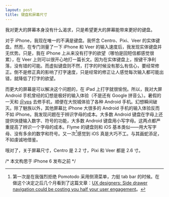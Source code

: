 ```yaml
---
layout: post
title: 键盘和屏幕尺寸
---
```


我对更大的屏幕本身没有什么渴求，只是希望更大的屏幕能带来更好的键盘。

对于 iPhone，我现在唯一的不满是键盘。我怀念 Centro、Pixi、Veer 的实体键盘。然而，在专门测量了一下 iPhone 和 Veer 的输入速度后，我发现实体键盘并无优势。只是，我在 iPhone 上从来没有打字的欲望（哪怕是回短信都感觉很累），在 Veer 上则可以很开心地打一篇长文。因为在实体键盘上，按键干净利落，没有错的可能。而虚拟键盘则不然，打字的时候没有那么有信心，要经常修正。倒不是修正真的影响了打字速度，只是经常的修正让人感觉每次输入都可能出错，就降低了打字的欲望。

而更大的屏幕是可以解决这个问题的，在 iPad 上打字就很愉悦。所以，我对大屏 Android 手机曾经的幻想是极好的输入体验（不是还有 Google 拼音么）。暑假的一天和 [＠vps](http://blog.yanzheng.me/) 去修手机，顺便在大悦城体验了各种 Android 手机。幻想瞬间破灭。除了魅族以外，其他屏幕比 iPhone 大很多的 Android 手机的输入体验反而不如 iPhone。我发现问题在于辨识字母的成本。大多数 Android 键盘在字母上还提供快捷输入数字、符号的功能，大多数 Android 键盘用小写字母。这两点都严重提高了辨识一个字母的成本。Flyme 的键盘则和 iOS 基本类似——用大写字母、没有多余的数字和符号。又一次[^1]感觉到 iOS 真是大巧不工。与其画蛇添足，不如虔诚地借鉴。

哦对了，关于屏幕尺寸，Centro 是 2.2 寸，Pixi 和 Veer 都是 2.6 寸。

/* 本文构思于 iPhone 6 发布之前 */

[^1]: 第一次是在我强烈拒绝 Pomotodo 采用侧滑菜单，力挺 tab bar 的时候。在做这个决定之后几个月看到了这篇文章：[UX designers: Side drawer navigation could be costing you half your user engagement](http://thenextweb.com/dd/2014/04/08/ux-designers-side-drawer-navigation-costing-half-user-engagement/)。
